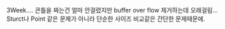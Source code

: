 3Week....
큰틀을 짜는건 얼마 안걸렸지만 buffer over flow 제거하는데 오래걸림... Sturct나 Point 같은 문제가 아니라 단순한 사이즈 비교같은 간단한 문제때문에.
